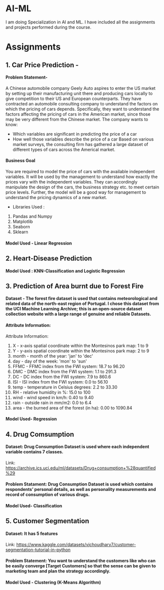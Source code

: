 # AI-ML

I am doing Specialization in AI and ML.
I have included all the assignments and projects performed during the course.

# Assignments

## 1. Car Price Prediction -

#### Problem Statement-
A Chinese automobile company Geely Auto aspires to enter the US market by setting up their manufacturing unit there and producing cars locally to give competition to their US and European counterparts.
They have contracted an automobile consulting company to understand the factors on which the pricing of cars depends. Specifically, they want to understand the factors affecting the pricing of cars in the American market, since those may be very different from the Chinese market. The company wants to know:
- Which variables are significant in predicting the price of a car
- How well those variables describe the price of a car
Based on various market surveys, the consulting firm has gathered a large dataset of different types of cars across the Americal market.

#### Business Goal
You are required to model the price of cars with the available independent variables. It will be used by the management to understand how exactly the prices vary with the independent variables. They can accordingly manipulate the design of the cars, the business strategy etc. to meet certain price levels. Further, the model will be a good way for management to understand the pricing dynamics of a new market.

* Libraries Used :
1. Pandas and Numpy
2. Matplotlib
3. Seaborn
4. Sklearn

#### Model Used - Linear Regression

## 2. Heart-Disease Prediction

#### Model Used : KNN-Classification and Logistic Regression

## 3. Prediction of Area burnt due to Forest Fire

#### Dataset - The forest fire dataset is used that contains meteorological and related data of the north-east region of Portugal. I chose this dataset from the UCI Machine Learning Archive; this is an open-source dataset collection website with a large range of genuine and reliable Datasets.

#### Attribute Information:

Attribute Information:
1. X - x-axis spatial coordinate within the Montesinos park map: 1 to 9 
2. Y - y-axis spatial coordinate within the Montesinos park map: 2 to 9 
3. month - month of the year: 'jan' to 'dec' 
4. day - day of the week: 'mon' to 'sun' 
5. FFMC - FFMC index from the FWI system: 18.7 to 96.20 
6. DMC - DMC index from the FWI system: 1.1 to 291.3 
7. DC - DC index from the FWI system: 7.9 to 860.6 
8. ISI - ISI index from the FWI system: 0.0 to 56.10 
9. temp - temperature in Celsius degrees: 2.2 to 33.30 
10. RH - relative humidity in %: 15.0 to 100 
11. wind - wind speed in km/h: 0.40 to 9.40 
12. rain - outside rain in mm/m2: 0.0 to 6.4 
13. area - the burned area of the forest (in ha): 0.00 to 1090.84 

#### Model Used- Regression

## 4. Drug Comsumption 

#### Dataset: Drug Consumption Dataset is used where each independent variable contains 7 classes.
Link: https://archive.ics.uci.edu/ml/datasets/Drug+consumption+%28quantified%29 

#### Problem Statament: Drug Consumption Dataset is used which contains respondents’ personal details, as well as personality measurements and record of consumption of various drugs.

#### Model Used- Classification

## 5. Customer Segmentation

#### Dataset: It has 5 features
Link: https://www.kaggle.com/datasets/vjchoudhary7/customer-segmentation-tutorial-in-python

#### Problem Statement: You want to understand the customers like who can be easily converge [Target Customers] so that the sense can be given to marketing team and plan the strategy accordingly.

#### Model Used - Clustering (K-Means Algorithm)

